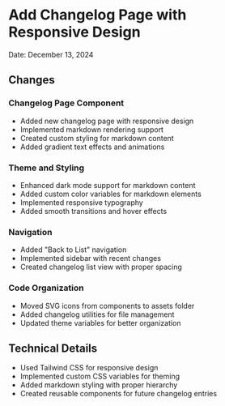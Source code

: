 # Add Changelog Page with Responsive Design

Date: December 13, 2024

## Changes

### Changelog Page Component
- Added new changelog page with responsive design
- Implemented markdown rendering support
- Created custom styling for markdown content
- Added gradient text effects and animations

### Theme and Styling
- Enhanced dark mode support for markdown content
- Added custom color variables for markdown elements
- Implemented responsive typography
- Added smooth transitions and hover effects

### Navigation
- Added "Back to List" navigation
- Implemented sidebar with recent changes
- Created changelog list view with proper spacing

### Code Organization
- Moved SVG icons from components to assets folder
- Added changelog utilities for file management
- Updated theme variables for better organization

## Technical Details
- Used Tailwind CSS for responsive design
- Implemented custom CSS variables for theming
- Added markdown styling with proper hierarchy
- Created reusable components for future changelog entries
